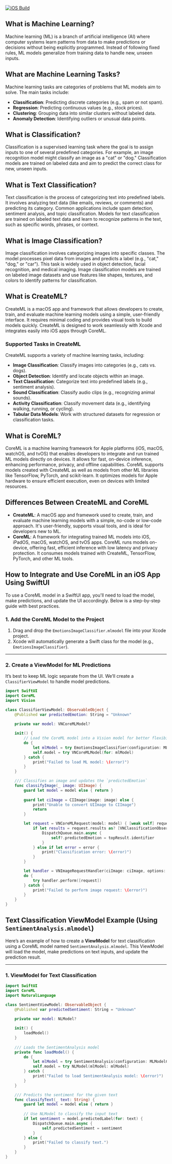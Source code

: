 [![iOS Build](https://github.com/fabiohbfreitas/CoreML-Experiments/actions/workflows/Build.yaml/badge.svg?branch=main)](https://github.com/fabiohbfreitas/CoreML-Experiments/actions/workflows/Build.yaml)

## What is Machine Learning?
Machine learning (ML) is a branch of artificial intelligence (AI) where computer systems learn patterns from data to make predictions or decisions without being explicitly programmed. Instead of following fixed rules, ML models generalize from training data to handle new, unseen inputs.

## What are Machine Learning Tasks?
Machine learning tasks are categories of problems that ML models aim to solve. The main tasks include:  
- **Classification**: Predicting discrete categories (e.g., spam or not spam).  
- **Regression**: Predicting continuous values (e.g., stock prices).  
- **Clustering**: Grouping data into similar clusters without labeled data.  
- **Anomaly Detection**: Identifying outliers or unusual data points.  

## What is Classification?
Classification is a supervised learning task where the goal is to assign inputs to one of several predefined categories. For example, an image recognition model might classify an image as a "cat" or "dog." Classification models are trained on labeled data and aim to predict the correct class for new, unseen inputs.

## What is Text Classification?
Text classification is the process of categorizing text into predefined labels. It involves analyzing text data (like emails, reviews, or comments) and predicting its category. Common applications include spam detection, sentiment analysis, and topic classification. Models for text classification are trained on labeled text data and learn to recognize patterns in the text, such as specific words, phrases, or context.

## What is Image Classification?
Image classification involves categorizing images into specific classes. The model processes pixel data from images and predicts a label (e.g., "cat," "dog," or "car"). This task is widely used in object detection, facial recognition, and medical imaging. Image classification models are trained on labeled image datasets and use features like shapes, textures, and colors to identify patterns for classification.

## What is CreateML?
CreateML is a macOS app and framework that allows developers to create, train, and evaluate machine learning models using a simple, user-friendly interface. It requires minimal coding and provides visual tools to build models quickly. CreateML is designed to work seamlessly with Xcode and integrates easily into iOS apps through CoreML.

### Supported Tasks in CreateML
CreateML supports a variety of machine learning tasks, including:  
- **Image Classification**: Classify images into categories (e.g., cats vs. dogs).  
- **Object Detection**: Identify and locate objects within an image.  
- **Text Classification**: Categorize text into predefined labels (e.g., sentiment analysis).  
- **Sound Classification**: Classify audio clips (e.g., recognizing animal sounds).  
- **Activity Classification**: Classify movement data (e.g., identifying walking, running, or cycling).  
- **Tabular Data Models**: Work with structured datasets for regression or classification tasks.  

## What is CoreML?
CoreML is a machine learning framework for Apple platforms (iOS, macOS, watchOS, and tvOS) that enables developers to integrate and run trained ML models directly on devices. It allows for fast, on-device inference, enhancing performance, privacy, and offline capabilities. CoreML supports models created with CreateML as well as models from other ML libraries like TensorFlow, PyTorch, and scikit-learn. It optimizes models for Apple hardware to ensure efficient execution, even on devices with limited resources.


## Differences Between CreateML and CoreML
- **CreateML**: A macOS app and framework used to create, train, and evaluate machine learning models with a simple, no-code or low-code approach. It's user-friendly, supports visual tools, and is ideal for developers new to ML.  
- **CoreML**: A framework for integrating trained ML models into iOS, iPadOS, macOS, watchOS, and tvOS apps. CoreML runs models on-device, offering fast, efficient inference with low latency and privacy protection. It consumes models trained with CreateML, TensorFlow, PyTorch, and other ML tools.  

## How to Integrate and Use CoreML in an iOS App Using SwiftUI

To use a CoreML model in a SwiftUI app, you'll need to load the model, make predictions, and update the UI accordingly. Below is a step-by-step guide with best practices.

### 1. **Add the CoreML Model to the Project**
1. Drag and drop the `EmotionsImageClassifier.mlmodel` file into your Xcode project.  
2. Xcode will automatically generate a Swift class for the model (e.g., `EmotionsImageClassifier`).  

---

### 2. **Create a ViewModel for ML Predictions**
It’s best to keep ML logic separate from the UI. We’ll create a `ClassifierViewModel` to handle model predictions.

```swift
import SwiftUI
import CoreML
import Vision

class ClassifierViewModel: ObservableObject {
    @Published var predictedEmotion: String = "Unknown"
    
    private var model: VNCoreMLModel?

    init() {
        // Load the CoreML model into a Vision model for better flexibility
        do {
            let mlModel = try EmotionsImageClassifier(configuration: MLModelConfiguration()).model
            self.model = try VNCoreMLModel(for: mlModel)
        } catch {
            print("Failed to load ML model: \(error)")
        }
    }

    /// Classifies an image and updates the `predictedEmotion`
    func classifyImage(_ image: UIImage) {
        guard let model = model else { return }
        
        guard let ciImage = CIImage(image: image) else {
            print("Unable to convert UIImage to CIImage")
            return
        }

        let request = VNCoreMLRequest(model: model) { [weak self] request, error in
            if let results = request.results as? [VNClassificationObservation], let topResult = results.first {
                DispatchQueue.main.async {
                    self?.predictedEmotion = topResult.identifier
                }
            } else if let error = error {
                print("Classification error: \(error)")
            }
        }

        let handler = VNImageRequestHandler(ciImage: ciImage, options: [:])
        do {
            try handler.perform([request])
        } catch {
            print("Failed to perform image request: \(error)")
        }
    }
}
```

## Text Classification ViewModel Example (Using `SentimentAnalysis.mlmodel`)

Here’s an example of how to create a **ViewModel** for text classification using a CoreML model named `SentimentAnalysis.mlmodel`. This ViewModel will load the model, make predictions on text inputs, and update the prediction result.

---

### **1. ViewModel for Text Classification**

```swift
import SwiftUI
import CoreML
import NaturalLanguage

class SentimentViewModel: ObservableObject {
    @Published var predictedSentiment: String = "Unknown"
    
    private var model: NLModel?

    init() {
        loadModel()
    }
    
    /// Loads the SentimentAnalysis model
    private func loadModel() {
        do {
            let mlModel = try SentimentAnalysis(configuration: MLModelConfiguration()).model
            self.model = try NLModel(mlModel: mlModel)
        } catch {
            print("Failed to load SentimentAnalysis model: \(error)")
        }
    }

    /// Predicts the sentiment for the given text
    func classifyText(_ text: String) {
        guard let model = model else { return }
        
        // Use NLModel to classify the input text
        if let sentiment = model.predictedLabel(for: text) {
            DispatchQueue.main.async {
                self.predictedSentiment = sentiment
            }
        } else {
            print("Failed to classify text.")
        }
    }
}
```
